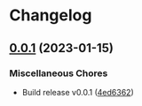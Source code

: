 # Changelog

## [0.0.1](https://github.com/tobiash/flux-helm-preview-action/compare/v0.0.1-alpha1...v0.0.1) (2023-01-15)


### Miscellaneous Chores

* Build release v0.0.1 ([4ed6362](https://github.com/tobiash/flux-helm-preview-action/commit/4ed63624be96c32b530745254a021a74c2731945))
